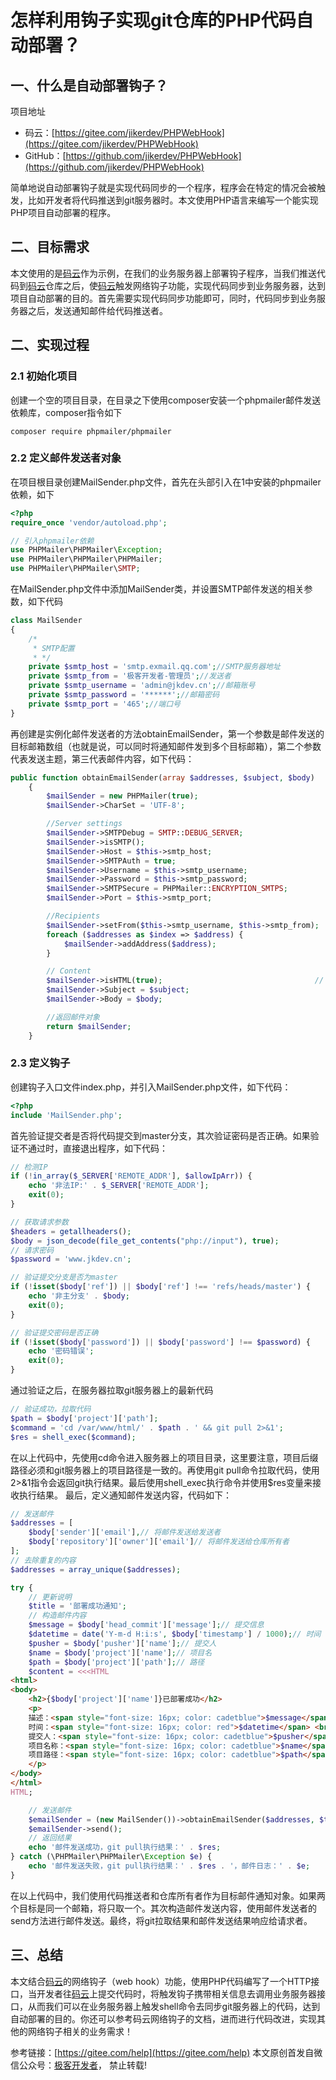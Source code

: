 # 怎样利用钩子实现git仓库的PHP代码自动部署？

## 一、什么是自动部署钩子？

项目地址

- 码云：[https://gitee.com/jikerdev/PHPWebHook](https://gitee.com/jikerdev/PHPWebHook)
- GitHub：[https://github.com/jikerdev/PHPWebHook](https://github.com/jikerdev/PHPWebHook)

简单地说自动部署钩子就是实现代码同步的一个程序，程序会在特定的情况会被触发，比如开发者将代码推送到git服务器时。本文使用PHP语言来编写一个能实现PHP项目自动部署的程序。

## 二、目标需求

本文使用的是[码云](https://gitee.com)作为示例，在我们的业务服务器上部署钩子程序，当我们推送代码到[码云](https://gitee.com)仓库之后，使[码云](https://gitee.com)触发网络钩子功能，实现代码同步到业务服务器，达到项目自动部署的目的。首先需要实现代码同步功能即可，同时，代码同步到业务服务器之后，发送通知邮件给代码推送者。

## 二、实现过程

### 2.1 初始化项目

创建一个空的项目目录，在目录之下使用composer安装一个phpmailer邮件发送依赖库，composer指令如下

```shell
composer require phpmailer/phpmailer
```

### 2.2 定义邮件发送者对象

在项目根目录创建MailSender.php文件，首先在头部引入在1中安装的phpmailer依赖，如下

```php
<?php
require_once 'vendor/autoload.php';

// 引入phpmailer依赖
use PHPMailer\PHPMailer\Exception;
use PHPMailer\PHPMailer\PHPMailer;
use PHPMailer\PHPMailer\SMTP;
```

在MailSender.php文件中添加MailSender类，并设置SMTP邮件发送的相关参数，如下代码

```php
class MailSender
{
    /*
     * SMTP配置
     * */
    private $smtp_host = 'smtp.exmail.qq.com';//SMTP服务器地址
    private $smtp_from = '极客开发者-管理员';//发送者
    private $smtp_username = 'admin@jkdev.cn';//邮箱账号
    private $smtp_password = '******';//邮箱密码
    private $smtp_port = '465';//端口号
}
```

再创建是实例化邮件发送者的方法obtainEmailSender，第一个参数是邮件发送的目标邮箱数组（也就是说，可以同时将通知邮件发到多个目标邮箱），第二个参数代表发送主题，第三代表邮件内容，如下代码：

```php
public function obtainEmailSender(array $addresses, $subject, $body)
    {
        $mailSender = new PHPMailer(true);
        $mailSender->CharSet = 'UTF-8';

        //Server settings
        $mailSender->SMTPDebug = SMTP::DEBUG_SERVER;                       // Enable verbose debug output
        $mailSender->isSMTP();                                             // Send using SMTP
        $mailSender->Host = $this->smtp_host;                              // Set the SMTP server to send through
        $mailSender->SMTPAuth = true;                                      // Enable SMTP authentication
        $mailSender->Username = $this->smtp_username;                      // SMTP username
        $mailSender->Password = $this->smtp_password;                      // SMTP password
        $mailSender->SMTPSecure = PHPMailer::ENCRYPTION_SMTPS;             // Enable TLS encryption; `PHPMailer::ENCRYPTION_SMTPS` also accepted
        $mailSender->Port = $this->smtp_port;                              // TCP port to connect to

        //Recipients
        $mailSender->setFrom($this->smtp_username, $this->smtp_from);
        foreach ($addresses as $index => $address) {
            $mailSender->addAddress($address);                             // Name is optional
        }

        // Content
        $mailSender->isHTML(true);                                  // Set email format to HTML
        $mailSender->Subject = $subject;
        $mailSender->Body = $body;

        //返回邮件对象
        return $mailSender;
    }
```

### 2.3 定义钩子

创建钩子入口文件index.php，并引入MailSender.php文件，如下代码：

```php
<?php
include 'MailSender.php';
```

首先验证提交者是否将代码提交到master分支，其次验证密码是否正确。如果验证不通过时，直接退出程序，如下代码：

```php
// 检测IP
if (!in_array($_SERVER['REMOTE_ADDR'], $allowIpArr)) {
    echo '非法IP:' . $_SERVER['REMOTE_ADDR'];
    exit(0);
}

// 获取请求参数
$headers = getallheaders();
$body = json_decode(file_get_contents("php://input"), true);
// 请求密码
$password = 'www.jkdev.cn';

// 验证提交分支是否为master
if (!isset($body['ref']) || $body['ref'] !== 'refs/heads/master') {
    echo '非主分支' . $body;
    exit(0);
}

// 验证提交密码是否正确
if (!isset($body['password']) || $body['password'] !== $password) {
    echo '密码错误';
    exit(0);
}
```

通过验证之后，在服务器拉取git服务器上的最新代码

```php
// 验证成功，拉取代码
$path = $body['project']['path'];
$command = 'cd /var/www/html/' . $path . ' && git pull 2>&1';
$res = shell_exec($command);
```

在以上代码中，先使用cd命令进入服务器上的项目目录，这里要注意，项目后缀路径必须和git服务器上的项目路径是一致的。再使用git pull命令拉取代码，使用2>&1指令会返回git执行结果。最后使用shell_exec执行命令并使用$res变量来接收执行结果。
最后，定义通知邮件发送内容，代码如下：

```php
// 发送邮件
$addresses = [
    $body['sender']['email'],// 将邮件发送给发送者
    $body['repository']['owner']['email']// 将邮件发送给仓库所有者
];
// 去除重复的内容
$addresses = array_unique($addresses);

try {
    // 更新说明
    $title = '部署成功通知';
    // 构造邮件内容
    $message = $body['head_commit']['message'];// 提交信息
    $datetime = date('Y-m-d H:i:s', $body['timestamp'] / 1000);// 时间
    $pusher = $body['pusher']['name'];// 提交人
    $name = $body['project']['name'];// 项目名
    $path = $body['project']['path'];// 路径
    $content = <<<HTML
<html>
<body>
    <h2>{$body['project']['name']}已部署成功</h2>
    <p>
    描述：<span style="font-size: 16px; color: cadetblue">$message</span> <br>
    时间：<span style="font-size: 16px; color: red">$datetime</span> <br>
    提交人：<span style="font-size: 16px; color: cadetblue">$pusher</span> <br>
    项目名称：<span style="font-size: 16px; color: cadetblue">$name</span> <br> 
    项目路径：<span style="font-size: 16px; color: cadetblue">$path</span>
    </p>
</body>
</html>
HTML;

    // 发送邮件
    $emailSender = (new MailSender())->obtainEmailSender($addresses, $title, $content);
    $emailSender->send();
    // 返回结果
    echo '邮件发送成功，git pull执行结果：' . $res;
} catch (\PHPMailer\PHPMailer\Exception $e) {
    echo '邮件发送失败，git pull执行结果：' . $res . '，邮件日志：' . $e;
}
```

在以上代码中，我们使用代码推送者和仓库所有者作为目标邮件通知对象。如果两个目标是同一个邮箱，将只取一个。其次构造邮件发送内容，使用邮件发送者的send方法进行邮件发送。最终，将git拉取结果和邮件发送结果响应给请求者。

## 三、总结

本文结合[码云](https://gitee.com)的网络钩子（web hook）功能，使用PHP代码编写了一个HTTP接口，当开发者往[码云](https://gitee.com)上提交代码时，将触发钩子携带相关信息去调用业务服务器接口，从而我们可以在业务服务器上触发shell命令去同步git服务器上的代码，达到自动部署的目的。你还可以参考码云网络钩子的文档，进而进行代码改进，实现其他的网络钩子相关的业务需求！

参考链接：[https://gitee.com/help](https://gitee.com/help)
本文原创首发自微信公众号：[极客开发者](https://blog.jkdev.cn/usr/uploads/2017/11/612527812.jpg)，
禁止转载!
